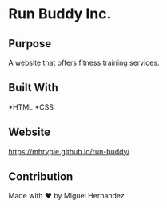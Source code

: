  # Run Buddy Inc.

## Purpose
A website that offers fitness training services.

## Built With
*HTML
*CSS

## Website
https://mhryple.github.io/run-buddy/

## Contribution
Made with ❤ by Miguel Hernandez
